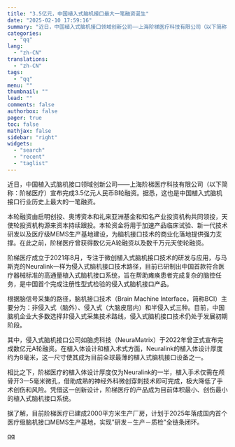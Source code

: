 ```yaml
---
title: "3.5亿元，中国植入式脑机接口最大一笔融资诞生"
date: "2025-02-10 17:59:16"
summary: "近日，中国植入式脑机接口领域创新公司——上海阶梯医疗科技有限公司（以下简称：阶梯医疗）宣布完成3.5..."
categories:
  - "qq"
lang:
  - "zh-CN"
translations:
  - "zh-CN"
tags:
  - "qq"
menu: ""
thumbnail: ""
lead: ""
comments: false
authorbox: false
pager: true
toc: false
mathjax: false
sidebar: "right"
widgets:
  - "search"
  - "recent"
  - "taglist"
---
```


近日，中国植入式脑机接口领域创新公司——上海阶梯医疗科技有限公司（以下简称：阶梯医疗）宣布完成3.5亿元人民币B轮融资。据悉，这也是中国植入式脑机接口行业历史上最大的一笔融资。

本轮融资由启明创投、奥博资本和礼来亚洲基金和知名产业投资机构共同领投，天使轮投资机构源来资本持续跟投。本轮资金将用于加速产品临床试验、新一代技术研发以及医疗级MEMS生产基地建设，为脑机接口技术的商业化落地提供强力支撑。在此之前，阶梯医疗曾获得数亿元A轮融资以及数千万元天使轮融资。

阶梯医疗成立于2021年8月，专注于微创植入式脑机接口技术的研发与应用，与马斯克的Neuralink一样为侵入式脑机接口技术路径，目前已研制出中国首款符合医疗器械标准的高通量植入式脑机接口系统，旨在帮助瘫痪患者完成复杂的脑控任务，是中国首个完成注册性型式检验的侵入式脑机接口产品。

根据脑信号采集的路径，脑机接口技术（Brain Machine Interface，简称BCI）主要分为：非侵入式（脑外）、侵入式（大脑皮层内）和半侵入式三种。目前，中国脑机企业大多数选择非侵入式采集技术路线，侵入式脑机接口技术仍处于发展初期阶段。

其中，侵入式脑机接口公司如脑虎科技（NeuraMatrix）于2022年曾正式宣布完成数亿元A轮融资。在植入体设计和植入术式方面，Neuralink的植入体设计厚度约为8毫米，这一尺寸使其成为目前全球最薄的植入式脑机接口设备之一。

相比之下，阶梯医疗的植入体设计厚度仅为Neuralink的一半，植入手术仅需在颅骨开3—5毫米微孔，借助成熟的神经外科微创穿刺技术即可完成，极大降低了手术创伤和风险。凭借这一创新设计，阶梯医疗的产品成为目前体积最小、创伤最小的植入式脑机接口系统。

据了解，目前阶梯医疗已建成2000平方米生产厂房，计划于2025年落成国内首个医疗级脑机接口MEMS生产基地，实现"研发－生产－质检"全链条闭环。

[qq](https://new.qq.com/rain/a/20250210A06QN300)
